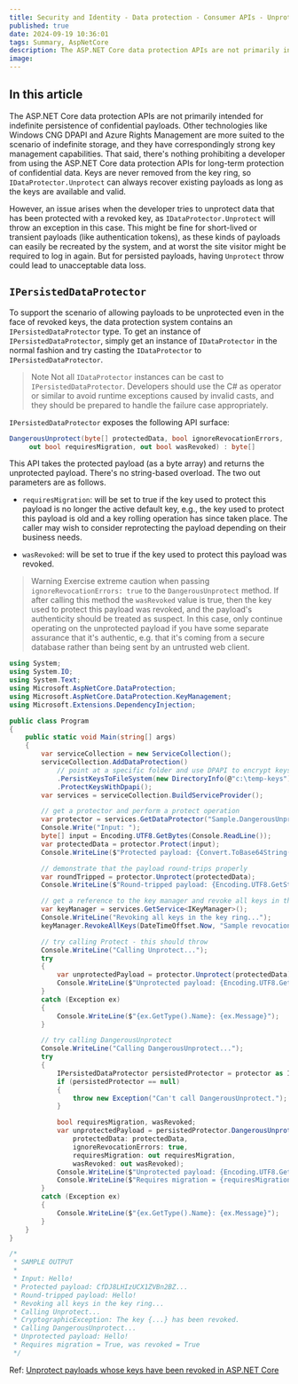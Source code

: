 ```yaml
---
title: Security and Identity - Data protection - Consumer APIs - Unprotect payloads whose keys have been revoked
published: true
date: 2024-09-19 10:36:01
tags: Summary, AspNetCore
description: The ASP.NET Core data protection APIs are not primarily intended for indefinite persistence of confidential payloads. Other technologies like Windows CNG DPAPI and Azure Rights Management are more suited to the scenario of indefinite storage, and they have correspondingly strong key management capabilities. That said, there's nothing prohibiting a developer from using the ASP.NET Core data protection APIs for long-term protection of confidential data. Keys are never removed from the key ring, so IDataProtector.Unprotect can always recover existing payloads as long as the keys are available and valid.
image:
---
```


## In this article



The ASP.NET Core data protection APIs are not primarily intended for indefinite persistence of confidential payloads. Other technologies like Windows CNG DPAPI and Azure Rights Management are more suited to the scenario of indefinite storage, and they have correspondingly strong key management capabilities. That said, there's nothing prohibiting a developer from using the ASP.NET Core data protection APIs for long-term protection of confidential data. Keys are never removed from the key ring, so ```IDataProtector.Unprotect``` can always recover existing payloads as long as the keys are available and valid.

However, an issue arises when the developer tries to unprotect data that has been protected with a revoked key, as ```IDataProtector.Unprotect``` will throw an exception in this case. This might be fine for short-lived or transient payloads (like authentication tokens), as these kinds of payloads can easily be recreated by the system, and at worst the site visitor might be required to log in again. But for persisted payloads, having ```Unprotect``` throw could lead to unacceptable data loss.

## ```IPersistedDataProtector```

To support the scenario of allowing payloads to be unprotected even in the face of revoked keys, the data protection system contains an ```IPersistedDataProtector``` type. To get an instance of ```IPersistedDataProtector```, simply get an instance of ```IDataProtector``` in the normal fashion and try casting the ```IDataProtector``` to ```IPersistedDataProtector```.

> Note
Not all ```IDataProtector``` instances can be cast to ```IPersistedDataProtector```. Developers should use the C# as operator or similar to avoid runtime exceptions caused by invalid casts, and they should be prepared to handle the failure case appropriately.

 ```IPersistedDataProtector``` exposes the following API surface:

```csharp
DangerousUnprotect(byte[] protectedData, bool ignoreRevocationErrors,
     out bool requiresMigration, out bool wasRevoked) : byte[]
```

This API takes the protected payload (as a byte array) and returns the unprotected payload. There's no string-based overload. The two out parameters are as follows.

- ```requiresMigration```: will be set to true if the key used to protect this payload is no longer the active default key, e.g., the key used to protect this payload is old and a key rolling operation has since taken place. The caller may wish to consider reprotecting the payload depending on their business needs.

- ```wasRevoked```: will be set to true if the key used to protect this payload was revoked.

> Warning
Exercise extreme caution when passing ```ignoreRevocationErrors: true``` to the ```DangerousUnprotect``` method. If after calling this method the ```wasRevoked``` value is true, then the key used to protect this payload was revoked, and the payload's authenticity should be treated as suspect. In this case, only continue operating on the unprotected payload if you have some separate assurance that it's authentic, e.g. that it's coming from a secure database rather than being sent by an untrusted web client.

```csharp
using System;
using System.IO;
using System.Text;
using Microsoft.AspNetCore.DataProtection;
using Microsoft.AspNetCore.DataProtection.KeyManagement;
using Microsoft.Extensions.DependencyInjection;

public class Program
{
    public static void Main(string[] args)
    {
        var serviceCollection = new ServiceCollection();
        serviceCollection.AddDataProtection()
            // point at a specific folder and use DPAPI to encrypt keys
            .PersistKeysToFileSystem(new DirectoryInfo(@"c:\temp-keys"))
            .ProtectKeysWithDpapi();
        var services = serviceCollection.BuildServiceProvider();

        // get a protector and perform a protect operation
        var protector = services.GetDataProtector("Sample.DangerousUnprotect");
        Console.Write("Input: ");
        byte[] input = Encoding.UTF8.GetBytes(Console.ReadLine());
        var protectedData = protector.Protect(input);
        Console.WriteLine($"Protected payload: {Convert.ToBase64String(protectedData)}");

        // demonstrate that the payload round-trips properly
        var roundTripped = protector.Unprotect(protectedData);
        Console.WriteLine($"Round-tripped payload: {Encoding.UTF8.GetString(roundTripped)}");

        // get a reference to the key manager and revoke all keys in the key ring
        var keyManager = services.GetService<IKeyManager>();
        Console.WriteLine("Revoking all keys in the key ring...");
        keyManager.RevokeAllKeys(DateTimeOffset.Now, "Sample revocation.");

        // try calling Protect - this should throw
        Console.WriteLine("Calling Unprotect...");
        try
        {
            var unprotectedPayload = protector.Unprotect(protectedData);
            Console.WriteLine($"Unprotected payload: {Encoding.UTF8.GetString(unprotectedPayload)}");
        }
        catch (Exception ex)
        {
            Console.WriteLine($"{ex.GetType().Name}: {ex.Message}");
        }

        // try calling DangerousUnprotect
        Console.WriteLine("Calling DangerousUnprotect...");
        try
        {
            IPersistedDataProtector persistedProtector = protector as IPersistedDataProtector;
            if (persistedProtector == null)
            {
                throw new Exception("Can't call DangerousUnprotect.");
            }

            bool requiresMigration, wasRevoked;
            var unprotectedPayload = persistedProtector.DangerousUnprotect(
                protectedData: protectedData,
                ignoreRevocationErrors: true,
                requiresMigration: out requiresMigration,
                wasRevoked: out wasRevoked);
            Console.WriteLine($"Unprotected payload: {Encoding.UTF8.GetString(unprotectedPayload)}");
            Console.WriteLine($"Requires migration = {requiresMigration}, was revoked = {wasRevoked}");
        }
        catch (Exception ex)
        {
            Console.WriteLine($"{ex.GetType().Name}: {ex.Message}");
        }
    }
}

/*
 * SAMPLE OUTPUT
 *
 * Input: Hello!
 * Protected payload: CfDJ8LHIzUCX1ZVBn2BZ...
 * Round-tripped payload: Hello!
 * Revoking all keys in the key ring...
 * Calling Unprotect...
 * CryptographicException: The key {...} has been revoked.
 * Calling DangerousUnprotect...
 * Unprotected payload: Hello!
 * Requires migration = True, was revoked = True
 */
```

Ref: [Unprotect payloads whose keys have been revoked in ASP.NET Core](https://learn.microsoft.com/en-us/aspnet/core/security/data-protection/consumer-apis/dangerous-unprotect?view=aspnetcore-8.0)